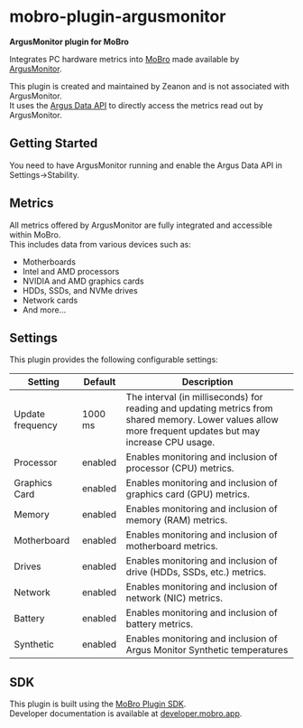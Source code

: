 # mobro-plugin-argusmonitor

**ArgusMonitor plugin for MoBro**

Integrates PC hardware metrics into [MoBro](https://mobro.app) made available
by [ArgusMonitor](https://www.argusmonitor.com/index.php?language=en).

This plugin is created and maintained by Zeanon and is not associated with ArgusMonitor.  
It uses the [Argus Data API](https://github.com/argotronic/argus_data_api/tree/master) to directly access the metrics read out by ArgusMonitor.

## Getting Started

You need to have ArgusMonitor running and enable the Argus Data API in Settings->Stability.

## Metrics

All metrics offered by ArgusMonitor are fully integrated and accessible within MoBro.  
This includes data from various devices such as:

- Motherboards
- Intel and AMD processors
- NVIDIA and AMD graphics cards
- HDDs, SSDs, and NVMe drives
- Network cards
- And more...

## Settings

This plugin provides the following configurable settings:

| Setting          | Default | Description                                                                                                                                              |
|------------------|---------|----------------------------------------------------------------------------------------------------------------------------------------------------------|
| Update frequency | 1000 ms | The interval (in milliseconds) for reading and updating metrics from shared memory. Lower values allow more frequent updates but may increase CPU usage. |
| Processor        | enabled | Enables monitoring and inclusion of processor (CPU) metrics.                                                                                             |
| Graphics Card    | enabled | Enables monitoring and inclusion of graphics card (GPU) metrics.                                                                                         |
| Memory           | enabled | Enables monitoring and inclusion of memory (RAM) metrics.                                                                                                |
| Motherboard      | enabled | Enables monitoring and inclusion of motherboard metrics.                                                                                                 |
| Drives           | enabled | Enables monitoring and inclusion of drive (HDDs, SSDs, etc.) metrics.                                                                                    |                  |
| Network          | enabled | Enables monitoring and inclusion of network (NIC) metrics.                                                                                               |
| Battery          | enabled | Enables monitoring and inclusion of battery metrics.                                                                                                     |
| Synthetic          | enabled | Enables monitoring and inclusion of Argus Monitor Synthetic temperatures                                                                                                      |

## SDK

This plugin is built using the [MoBro Plugin SDK](https://github.com/ModBros/mobro-plugin-sdk).  
Developer documentation is available at [developer.mobro.app](https://developer.mobro.app).
